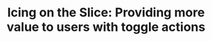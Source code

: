 ---
title: "Icing on the Slice: Providing more value to users with toggle actions"
external_link: https://www.bignerdranch.com/blog/icing-on-the-slice-toggle-actions/
---